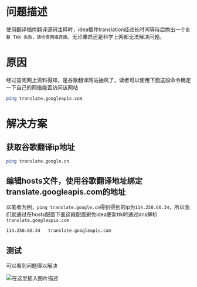 # 问题描述

使用翻译插件翻译源码注释时，idea插件translation经过长时间等待后抛出一个`更新 TKK 失败，请检查网络连接`。无论重启还是科学上网都无法解决问题。

# 原因

经过查阅网上资料得知，是谷歌翻译网站抽风了，读者可以使用下面这段命令确定一下自己的网络能否访问该网站

```bash
ping translate.googleapis.com
```

# 解决方案

## 获取谷歌翻译ip地址

```bash
ping translate.google.cn
```

## 编辑hosts文件，使用谷歌翻译地址绑定translate.googleapis.com的地址

以笔者为例，`ping translate.google.cn`得到得到的ip为`114.250.66.34`，所以我们就通过在hosts配置下面这段配置避免idea更新ttk时通过dns解析`translate.googleapis.com`

```bash
114.250.66.34   translate.googleapis.com
```

## 测试

可以看到问题得以解决

![在这里插入图片描述](http://rrmrwrjnu.hn-bkt.clouddn.com/202210100203190.png)